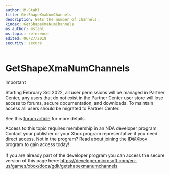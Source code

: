 ```yaml
---
author: M-Stahl
title: GetShapeXmaNumChannels
description: Gets the number of channels.
kindex: GetShapeXmaNumChannels
ms.author: mstahl
ms.topic: reference
edited: 06/27/2019
security: secure
---
```


# GetShapeXmaNumChannels
> [!IMPORTANT]
> Starting February 3rd 2022, all user permissions will be managed in Partner Center, any users that do not exist in the Partner Center user store will lose access to forums, secure documentation, and downloads. To maintain access all users should be migrated to Partner Center. <p></p>See this <a href="https://forums.xboxlive.com/articles/132187/breaking-change-user-access-for-forums-secure-docu.html">forum article</a> for more details.  

 Access to this topic requires membership in an NDA developer program. Contact your publisher or your Xbox program representative if you need direct access. Not in the program? Read about joining the <a href="https://www.xbox.com/Developers/id">ID@Xbox</a> program to gain access today!  <br/><br/>If you are already part of the developer program you can access the secure version of this page here: <a target="_blank" href="https://developer.microsoft.com/en-us/games/xbox/docs/gdk/getshapexmanumchannels">https://developer.microsoft.com/en-us/games/xbox/docs/gdk/getshapexmanumchannels</a>